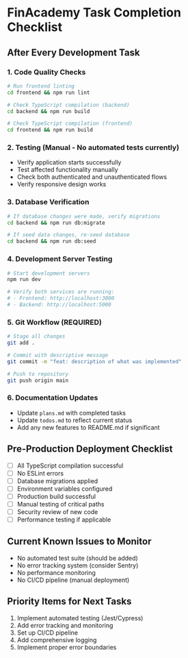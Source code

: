 # FinAcademy Task Completion Checklist

## After Every Development Task

### 1. Code Quality Checks
```bash
# Run frontend linting
cd frontend && npm run lint

# Check TypeScript compilation (backend)
cd backend && npm run build

# Check TypeScript compilation (frontend)  
cd frontend && npm run build
```

### 2. Testing (Manual - No automated tests currently)
- Verify application starts successfully
- Test affected functionality manually
- Check both authenticated and unauthenticated flows
- Verify responsive design works

### 3. Database Verification
```bash
# If database changes were made, verify migrations
cd backend && npm run db:migrate

# If seed data changes, re-seed database
cd backend && npm run db:seed
```

### 4. Development Server Testing
```bash
# Start development servers
npm run dev

# Verify both services are running:
# - Frontend: http://localhost:3000
# - Backend: http://localhost:5000
```

### 5. Git Workflow (REQUIRED)
```bash
# Stage all changes
git add .

# Commit with descriptive message
git commit -m "feat: description of what was implemented"

# Push to repository
git push origin main
```

### 6. Documentation Updates
- Update `plans.md` with completed tasks
- Update `todos.md` to reflect current status
- Add any new features to README.md if significant

## Pre-Production Deployment Checklist
- [ ] All TypeScript compilation successful
- [ ] No ESLint errors
- [ ] Database migrations applied
- [ ] Environment variables configured
- [ ] Production build successful
- [ ] Manual testing of critical paths
- [ ] Security review of new code
- [ ] Performance testing if applicable

## Current Known Issues to Monitor
- No automated test suite (should be added)
- No error tracking system (consider Sentry)
- No performance monitoring
- No CI/CD pipeline (manual deployment)

## Priority Items for Next Tasks
1. Implement automated testing (Jest/Cypress)
2. Add error tracking and monitoring  
3. Set up CI/CD pipeline
4. Add comprehensive logging
5. Implement proper error boundaries